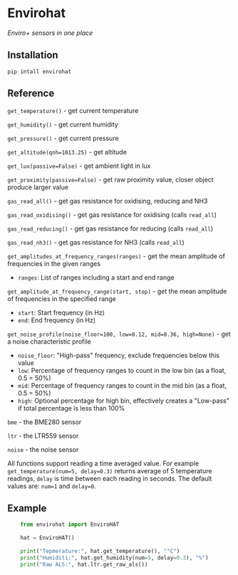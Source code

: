 # Envirohat

*Enviro+ sensors in one place*

## Installation

`pip intall envirohat`

## Reference

`get_temperature()` - get current temperature

`get_humidity()` - get current humidity

`get_pressure()` - get current pressure

`get_altitude(qnh=1013.25)` - get altitude

`get_lux(passive=False)` - get ambient light in lux

`get_proximity(passive=False)` - get raw proximity value, closer object produce larger value

`gas_read_all()` - get gas resistance for oxidising, reducing and NH3

`gas_read_oxidising()` - get gas resistance for oxidising (calls `read_all`)

`gas_read_reducing()` - get gas resistance for reducing (calls `read_all`)

`gas_read_nh3()` - get gas resistance for NH3 (calls `read_all`)

`get_amplitudes_at_frequency_ranges(ranges)` - get the mean amplitude of frequencies in the given ranges
 - `ranges`: List of ranges including a start and end range

`get_amplitude_at_frequency_range(start, stop)` - get the mean amplitude of frequencies in the specified range
 - `start`: Start frequency (in Hz)
 - `end`: End frequency (in Hz)

`get_noise_profile(noise_floor=100,
                          low=0.12,
                          mid=0.36,
                          high=None)` - get a noise characteristic profile
 - `noise_floor`: "High-pass" frequency, exclude frequencies below this value
 - `low`: Percentage of frequency ranges to count in the low bin (as a float, 0.5 = 50%)
 - `mid`: Percentage of frequency ranges to count in the mid bin (as a float, 0.5 = 50%)
 - `high`: Optional percentage for high bin, effectively creates a "Low-pass" if total percentage is less than 100%

`bme` - the BME280 sensor

`ltr` - the LTR559 sensor

`noise` - the noise sensor

All functions support reading a time averaged value. For example
`get_temperature(num=5, delay=0.3)` returns average of 5 temperature readings, `delay` is time between each reading in seconds.
The default values are: `num=1` and `delay=0`.

## Example

``` Python
    from envirohat import EnviroHAT
    
    hat = EnviroHAT()
    
    print("Tepmerature:", hat.get_temperature(), "°C")
    print("Humiditi:", hat.get_humidity(num=5, delay=0.3), "%")
    print("Raw ALS:", hat.ltr.get_raw_als())
```
